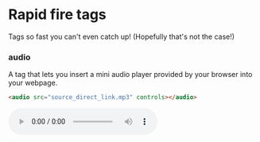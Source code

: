 # Rapid fire tags

Tags so fast you can't even catch up! (Hopefully that's not the case!)

### audio
A tag that lets you insert a mini audio player provided by your browser into your webpage. 

```html
<audio src="source_direct_link.mp3" controls></audio>
```
<audio src="https://htmlreference.io/assets/Hal.mp3" controls>

*Thanks to [htmlrefrence.io](https://htmlreference.io/) for the sample audio!*

### button

A super simple button useful for running code and submitting forms (a very complicated thing in html that you shouldn't worry about for now)

```html
<button onclick="alert('Hello!') // This is javascript!">Click me!</button>
```
<button onclick="alert('Hello!')">Click me!</button>

### code

A tag that will make text inside of it look different than everything else indicating that it's a command you can run or something.

```html
<p>The HTML <code>body</code> tag is where everything inside of your webpage that is displayed is contained.</p>
```
<p>The HTML <code>body</code> tag is where everything inside of your webpage that is displayed is contained.</p>

### div

Useful for writing CSS which is how you make your webpages look nice. Basically an invisible (not always) box that contains a portion of your website

```html
<h3>This is some heading text</h3>
<div id="articlebody"> <!-- You usually mark div elememnts with an ID (you can do this with any element)-->
<p>This is some body text</p>
</div>
```

<h3>This is some heading text</h3>
<div id="articlebody" style="border-style:solid; border-width: 1px; padding-left: 5px; /* This is some css code ;) */">
<p>This is some body text</p>
(Div elements won't normally have a border, but I used some css magic to make it have one so you could tell the difference)
</div>

### i

Used to make a section of text different from the rest (similar to the span tag which I'll show later). You can apply some custom styles to your i text but by default it will make it *italic*. 

```html
<p>This is some <i>text inside of the i tag</i></p>
```
<p>This is some <i>text inside of the i tag</i></p>

### iframe

Iframe is a little bit complicated but basically it allows you to create a mini preview of another webpage inside of a webpage. It's the way that you can embed youtube videos and stuff like that.

```html
<iframe src="https://example.com" width="100%"></iframe>
```
<iframe src="https://example.com" width="100%"></iframe>

It's pretty much a mini web browser window inside of your web browser!

Here's an example of a youtube video that you can play on this website using the iframe tag. You can generate code for this stuff on the share option of a youtube video  under embed.

<iframe width="560" height="315" src="https://www.youtube.com/embed/j5a0jTc9S10?controls=0" title="YouTube video player" frameborder="0" allow="accelerometer; clipboard-write; encrypted-media; gyroscope; picture-in-picture" allowfullscreen></iframe>

### progress

The progress tag is a tag that allows you to create a progress bar.

```html
<progress value="0.7">Progress</progress>
```
<progress value="0.7">Progress</progress>

This is very similar to the meter tag which just does it with a different style.

```html
<meter value="0.7">Progress</meter>
```

<meter value="0.7">Progress</meter>

### select

The select tag creates a dropdown menu with options. This goes with the option tag which goes inside of a select tag to define one of said options.

```html
<select name="favcolor">
	<option>Red</option>
	<option>Orange</option>
	<option>Yellow</option>
	<option>Green</option>
	<option>Blue</option>
	<option>Indego</option>
	<option>Violet</option>
</select>
```

<select name="favcolor">
<option>Red</option>
<option>Orange</option>
<option>Yellow</option>
<option>Green</option>
<option>Blue</option>
<option>Indego</option>
<option>Violet</option>
</select>

### span

The span tag is kind of like the i tag without the italics part. It's pretty useless without css code, but here's how to use it anyway. This example contains some css code which you shouldn't have to worry about yet.

```html
<head>
	<style>
		.red{
			color: red;
		}
	</style>
</head>
<body>
	<p>This text is <span class="red">red</span>!</p>
</body>
```

<p>This text is <span style="color: red;">red</span>!</p>

### strong

Basically the b element. Makes **bold** text.

```html
<p>Do I really need to make an <strong>example</strong> for this??</p>
```
<p>Do I really need to make an <strong>example</strong> for this??</p>

### textarea

A box of text where the user can type.

```html
<textarea placeholder="Type here"></textarea>
```

<textarea placeholder="Type here"></textarea>

### Video

The video tag allows you to insert a basic video player provided by the browser and not something like youtube or vimeo.

```html
<video src="direct_link_to_source_you_learned_this_in_the_images_part.mp4" controls></video>
```

<video src="https://pikapower9080.github.io/assets/downloads/shreksophone_short.mp4" controls width="100%"></video>

### And that's it!

There you have it. 11 Rapid fire tags that you know for later! As always, try to come up with something cool using your new tag smarts. See you next time!